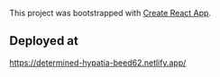 This project was bootstrapped with [Create React App](https://github.com/facebook/create-react-app).

## Deployed at 

https://determined-hypatia-beed62.netlify.app/
